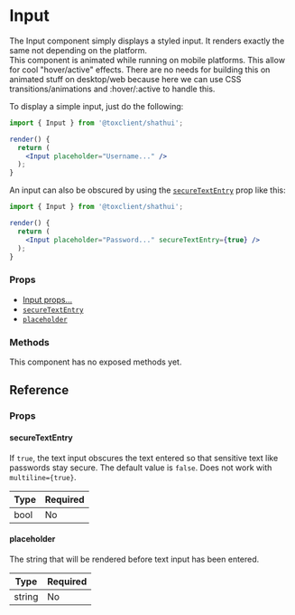# Input

The Input component simply displays a styled input. It renders exactly the same not depending on the platform.  
This component is animated while running on mobile platforms. This allow for cool "hover/active" effects. There are no needs for building this on animated stuff on desktop/web because here we can use CSS transitions/animations and :hover/:active to handle this.

To display a simple input, just do the following:

```jsx
import { Input } from '@toxclient/shathui';

render() {
  return (
    <Input placeholder="Username..." />
  );
}
```

An input can also be obscured by using the [`secureTextEntry`](#securetextentry) prop like this:

```jsx
import { Input } from '@toxclient/shathui';

render() {
  return (
    <Input placeholder="Password..." secureTextEntry={true} />
  );
}
```

### Props

* [Input props...](https://facebook.github.io/react-native/docs/textinput.html#props)
* [`secureTextEntry`](#securetextentry)
* [`placeholder`](#placeholder)

### Methods

This component has no exposed methods yet.

## Reference

### Props

#### secureTextEntry

If `true`, the text input obscures the text entered so that sensitive text like passwords stay secure. The default value is `false`. Does not work with `multiline={true}`.

| Type | Required |
| ---- | -------- |
| bool | No       |

#### placeholder

The string that will be rendered before text input has been entered.

| Type   | Required |
| ------ | -------- |
| string | No       |
